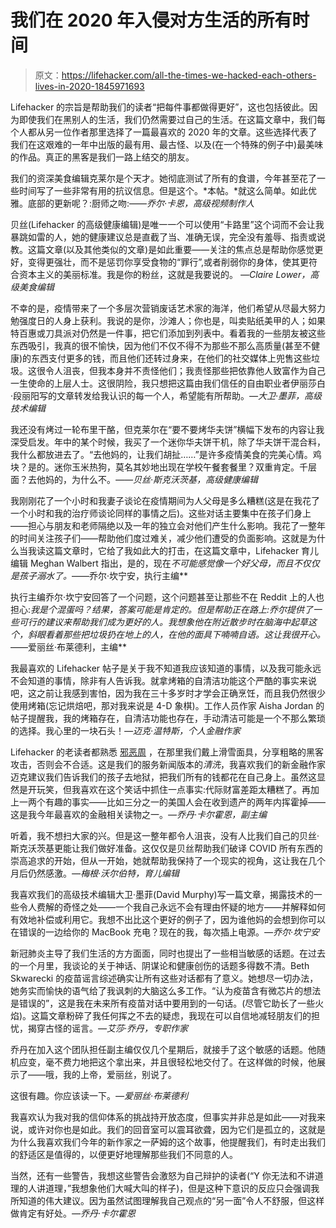 # 我们在 2020 年入侵对方生活的所有时间

> 原文：<https://lifehacker.com/all-the-times-we-hacked-each-others-lives-in-2020-1845971693>

Lifehacker 的宗旨是帮助我们的读者“把每件事都做得更好”，这也包括彼此。因为即使我们在黑别人的生活，我们仍然需要过自己的生活。在这篇文章中，我们每个人都从另一位作者那里选择了一篇最喜欢的 2020 年的文章。这些选择代表了我们在这艰难的一年中出版的最有用、最古怪、以及(在一个特殊的例子中)最美味的作品。真正的黑客是我们一路上结交的朋友。

我们的资深美食编辑克莱尔是个天才。她彻底测试了所有的食谱，今年甚至花了一些时间写了一些非常有用的抗议信息。但是这个。*本帖。*就这么简单。如此优雅。底部的更新呢？:厨师之吻:——*乔尔·卡恩，高级视频制作人*

贝丝(Lifehacker 的高级健康编辑)是唯一一个可以使用“卡路里”这个词而不会让我暴跳如雷的人，她的健康建议总是直截了当、准确无误，完全没有羞辱、指责或说教。这篇文章(以及其他类似的文章)是如此重要——关注的焦点总是帮助你感觉更好，变得更强壮，而不是惩罚你享受食物的“罪行”,或者削弱你的身体，使其更符合资本主义的美丽标准。我是你的粉丝，这就是我要说的。 *—Claire Lower，高级美食编辑*

不幸的是，疫情带来了一个多层次营销废话艺术家的海洋，他们希望从尽最大努力勉强度日的人身上获利。我说的是你，沙滩人；你也是，叫卖贴纸美甲的人；如果特百惠或刀具派对仍然是一件事，把它们添加到列表中。看着我的一些朋友被这些东西吸引，我真的很不愉快，因为他们不仅不得不为那些不那么高质量(甚至不健康)的东西支付更多的钱，而且他们还转过身来，在他们的社交媒体上兜售这些垃圾。这很令人沮丧，但我本身并不责怪他们；我责怪那些把依靠他人致富作为自己一生使命的上层人士。这很阴险，我只想把这篇由我们信任的自由职业者伊丽莎白·段丽阳写的文章转发给我认识的每一个人，希望能有所帮助。*—大卫·墨菲，高级技术编辑*

我还没有烤过一轮布里干酪，但克莱尔在“要不要烤华夫饼”横幅下发布的内容让我深受启发。年中的某个时候，我买了一个迷你华夫饼干机，除了华夫饼干混合料，我什么都放进去了。“去他妈的，让我们胡扯……”是许多疫情美食的完美心情。鸡块？是的。迷你玉米热狗，莫名其妙地出现在学校午餐套餐里？双重肯定。千层面？去他妈的，为什么不。*——贝丝·斯克沃茨基，高级健康编辑*

我刚刚花了一个小时和我妻子谈论在疫情期间为人父母是多么糟糕(这是在我花了一个小时和我的治疗师谈论同样的事情之后)。这些对话主要集中在孩子们身上——担心与朋友和老师隔绝以及一年的独立会对他们产生什么影响。我花了一整年的时间关注孩子们——帮助他们度过难关，减少他们遭受的负面影响。这就是为什么当我读这篇文章时，它给了我如此大的打击，在这篇文章中，Lifehacker 育儿编辑 Meghan Walbert 指出，是的，现在*不可能感觉像一个好父母，而且不仅仅是孩子溺水了。*——乔尔·坎宁安，执行主编** 

执行主编乔尔·坎宁安回答了一个问题，这个问题甚至让那些不在 Reddit 上的人也担心:*我是个混蛋吗？结果，答案可能是肯定的。但是帮助正在路上:乔尔提供了一些可行的建议来帮助我们成为更好的人。我想象他在附近散步时在脑海中起草这个，斜眼看着那些把垃圾扔在地上的人，在他的面具下喃喃自语。这让我很开心。*——爱丽丝·布莱德利，主编** 

我最喜欢的 Lifehacker 帖子是关于我不知道我应该知道的事情，以及我可能永远不会知道的事情，除非有人告诉我。就拿烤箱的自清洁功能这个严酷的事实来说吧，这之前让我感到害怕，因为我在三十多岁时才学会正确烹饪，而且我仍然很少使用烤箱(忘记烘焙吧，那对我来说是 4-D 象棋)。工作人员作家 Aisha Jordan 的帖子提醒我，我的烤箱存在，自清洁功能也存在，手动清洁可能是一个不那么繁琐的选择。我心里的一块石头！*—迈克·温特斯，个人金融作家*

Lifehacker 的老读者都熟悉 [邪恶周](https://lifehacker.com/c/evil-week) ，在那里我们戴上滑雪面具，分享粗略的黑客攻击，否则会不合适。这是我们的服务新闻版本的*清洗*，我喜欢我们的新金融作家迈克建议我们告诉我们的孩子去地狱，把我们所有的钱都花在自己身上。虽然这显然是开玩笑，但我喜欢在这个笑话中抓住一点事实:代际财富差距太糟糕了。再加上一两个有趣的事实——比如三分之一的美国人会在收到遗产的两年内挥霍掉——这是我今年最喜欢的金融相关读物之一。*—乔丹·卡尔霍恩，副主编*

听着，我不想扫大家的兴。但是这一整年都令人沮丧，没有人比我们自己的贝丝·斯克沃茨基更能让我们做好准备。这仅仅是贝丝帮助我们破译 COVID 所有东西的崇高追求的开始，但从一开始，她就帮助我保持了一个现实的视角，这让我在几个月后仍然感激。*—梅根·沃尔伯特，育儿编辑*

我喜欢我们的高级技术编辑大卫·墨菲(David Murphy)写一篇文章，揭露技术的一些令人费解的奇怪之处——一个我自己永远不会有理由怀疑的地方——并解释如何有效地补偿或利用它。我想不出比这个更好的例子了，因为谁他妈的会想到你可以在错误的一边给你的 MacBook 充电？现在的我，每次插上电源。*—乔尔·坎宁安*

新冠肺炎主导了我们生活的方方面面，同时也提出了一些相当敏感的话题。在过去的一个月里，我谈论的关于神话、阴谋论和健康创伤的话题多得数不清。Beth Skwarecki 的疫苗谣言综述确实让所有这些对话都有了意义。她想尽一切办法，她务实而愉快的语气给了我讽刺的大脑这么多工作。“认为疫苗含有微芯片的想法是错误的”，这是我在未来所有疫苗对话中要用到的一句话。(尽管它助长了一些火焰)。这篇文章粉碎了我任何挥之不去的疑虑，我现在可以自信地减轻朋友们的担忧，揭穿古怪的谣言。*—艾莎·乔丹，专职作家*

乔丹在加入这个团队担任副主编仅仅几个星期后，就接手了这个敏感的话题。他随机应变，毫不费力地把这个拿出来，并且很轻松地交付了。在这样做的时候，他展示了——哦，我的上帝，爱丽丝，别说了。

这很有趣。你应该读一下。*—爱丽丝·布莱德利*

我喜欢认为我对我的信仰体系的挑战持开放态度，但事实并非总是如此——对我来说，或许对你也是如此。我们的回音室可以震耳欲聋，因为它们是孤立的，这就是为什么我喜欢我们今年的新作家之一萨姆的这个故事，他提醒我们，有时走出我们的舒适区是值得的，以便更好地理解那些我们不同意的人。

当然，还有一些警告，我想这些警告会激怒为自己辩护的读者(“Y 你无法和不讲道理的人讲道理，”我想象他们大喊大叫的样子)，但是这种下意识的反应只会强调我所知道的伟大建议。因为虽然试图理解我自己观点的“另一面”令人不舒服，但这样做肯定有好处。*—乔丹·卡尔霍恩*